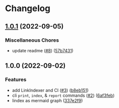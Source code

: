 # Changelog

## [1.0.1](https://github.com/web3-storage/linkdex/compare/v1.0.0...v1.0.1) (2022-09-05)


### Miscellaneous Chores

* update readme ([#8](https://github.com/web3-storage/linkdex/issues/8)) ([57b7431](https://github.com/web3-storage/linkdex/commit/57b743109833e1e5223d062192e1936ceef1f88e))

## 1.0.0 (2022-09-02)


### Features

* add LinkIndexer and CI ([#3](https://github.com/web3-storage/linkdex/issues/3)) ([b8eb151](https://github.com/web3-storage/linkdex/commit/b8eb151d7b500adf268f0e3b937b4ec49ac3c7f5))
* cli `print`, `index`, & `report` commands ([#2](https://github.com/web3-storage/linkdex/issues/2)) ([6af3feb](https://github.com/web3-storage/linkdex/commit/6af3feb3134533e326afe44d7911e15a10189fe6))
* lindex as mermaid graph ([337e2f9](https://github.com/web3-storage/linkdex/commit/337e2f9c7603feadaa9ffe7b4b1d9a8d54db9a66))
